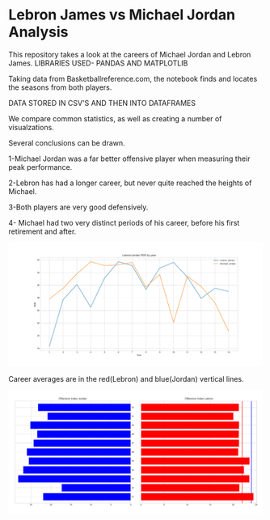 # Lebron James vs Michael Jordan Analysis


This repository takes a look at the careers of Michael Jordan and Lebron James. 
LIBRARIES USED- PANDAS AND MATPLOTLIB



Taking data from Basketballreference.com, the notebook finds and locates the seasons from both players. 

DATA STORED IN CSV'S AND THEN INTO DATAFRAMES

We compare common statistics, as well as creating a number of visualzations. 

Several conclusions can be drawn. 

1-Michael Jordan was a far better offensive player when measuring their peak performance. 


2-Lebron has had a longer career, but never quite reached the heights of Michael. 


3-Both players are very good defensively.


4- Michael had two very distinct periods of his career, before his first retirement and after. 

![Alt text](Images/PER_14years.png?raw=true "Optional Title")

Career averages are in the red(Lebron) and blue(Jordan) vertical lines. 

![Alt text](Images/OINDEX_AGE.png?raw=true "Optional Title")




